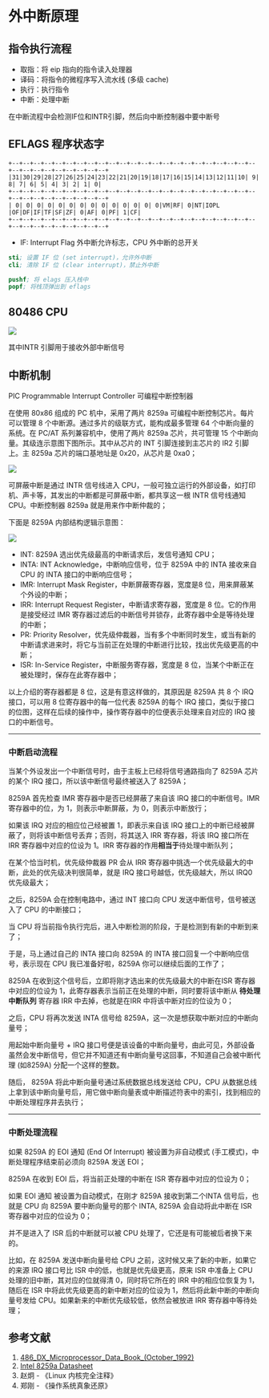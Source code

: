 # 外中断原理

## 指令执行流程

- 取指：将 eip 指向的指令读入处理器
- 译码：将指令的微程序写入流水线 (多级 cache)
- 执行：执行指令
- 中断：处理中断

在中断流程中会检测IF位和INTR引脚，然后向中断控制器中要中断号

## EFLAGS 程序状态字

```
+--+--+--+--+--+--+--+--+--+--+--+--+--+--+--+--+--+--+--+--+--+--+--+--+--+--+--+--+--+--+--+--+
|31|30|29|28|27|26|25|24|23|22|21|20|19|18|17|16|15|14|13|12|11|10| 9| 8| 7| 6| 5| 4| 3| 2| 1| 0|
+--+--+--+--+--+--+--+--+--+--+--+--+--+--+--+--+--+--+--+--+--+--+--+--+--+--+--+--+--+--+--+--+
| 0| 0| 0| 0| 0| 0| 0| 0| 0| 0| 0| 0| 0| 0|VM|RF| 0|NT|IOPL |OF|DF|IF|TF|SF|ZF| 0|AF| 0|PF| 1|CF|
+--+--+--+--+--+--+--+--+--+--+--+--+--+--+--+--+--+--+--+--+--+--+--+--+--+--+--+--+--+--+--+--+
```

- IF: Interrupt Flag 外中断允许标志，CPU 外中断的总开关

```s
sti; 设置 IF 位 (set interrupt)，允许外中断
cli; 清除 IF 位 (clear interrupt)，禁止外中断

pushf; 将 elags 压入栈中
popf; 将栈顶弹出到 eflags
```

## 80486 CPU

![](./images/80486.jpg)

其中INTR 引脚用于接收外部中断信号

## 中断机制

PIC Programmable Interrupt Controller 可编程中断控制器

在使用 80x86 组成的 PC 机中，采用了两片 8259a 可编程中断控制芯片。每片可以管理 8 个中断源。通过多片的级联方式，能构成最多管理 64 个中断向量的系统。在 PC/AT 系列兼容机中，使用了两片 8259a 芯片，共可管理 15 个中断向量。其级连示意图下图所示。其中从芯片的 INT 引脚连接到主芯片的 IR2 引脚上。主 8259a 芯片的端口基地址是 0x20，从芯片是 0xa0；

![](./images/8259a.drawio.svg)


可屏蔽中断是通过 INTR 信号线进入 CPU，一般可独立运行的外部设备，如打印机、声卡等，其发出的中断都是可屏蔽中断，都共享这一根 INTR 信号线通知 CPU。中断控制器 8259a 就是用来作中断仲裁的；

下面是 8259A 内部结构逻辑示意图：

![](./images/8259a-block.jpg)

- INT: 8259A 选出优先级最高的中断请求后，发信号通知 CPU；
- INTA: INT Acknowledge，中断响应信号，位于 8259A 中的 INTA 接收来自 CPU 的 INTA 接口的中断响应信号；
- IMR: Interrupt Mask Register，中断屏蔽寄存器，宽度是8 位，用来屏蔽某个外设的中断；
- IRR: Interrupt Request Register，中断请求寄存器，宽度是 8 位。它的作用是接受经过 IMR 寄存器过滤后的中断信号并锁存，此寄存器中全是等待处理的中断；
- PR: Priority Resolver，优先级仲裁器，当有多个中断同时发生，或当有新的中断请求进来时，将它与当前正在处理的中断进行比较，找出优先级更高的中断；
- ISR: In-Service Register，中断服务寄存器，宽度是 8 位，当某个中断正在被处理时，保存在此寄存器中；

以上介绍的寄存器都是 8 位，这是有意这样做的，其原因是 8259A 共 8 个 IRQ 接口，可以用 8 位寄存器中的每一位代表 8259A 的每个 IRQ 接口，类似于接口的位图，这样在后续的操作中，操作寄存器中的位便表示处理来自对应的 IRQ 接口的中断信号。

---

### 中断启动流程

当某个外设发出一个中断信号时，由于主板上已经将信号通路指向了 8259A 芯片的某个 IRQ 接口，所以该中断信号最终被送入了 8259A；

8259A 首先检查 IMR 寄存器中是否已经屏蔽了来自该 IRQ 接口的中断信号。IMR 寄存器中的位，为 1，则表示中断屏蔽，为 0，则表示中断放行；

如果该 IRQ 对应的相应位己经被置 1，即表示来自该 IRQ 接口上的中断已经被屏蔽了，则将该中断信号丢弃；否则，将其送入 IRR 寄存器，将该 IRQ 接口所在 IRR 寄存器中对应的位设为 1。IRR 寄存器的作用**相当于**待处理中断队列；

在某个恰当时机，优先级仲裁器 PR 会从 IRR 寄存器中挑选一个优先级最大的中断，此处的优先级决判很简单，就是 IRQ 接口号越低，优先级越大，所以 IRQ0 优先级最大；

之后，8259A 会在控制电路中，通过 INT 接口向 CPU 发送中断信号，信号被送入了 CPU 的中断接口；

当 CPU 将当前指令执行完后，进入中断检测的阶段，于是检测到有新的中断到来了；

于是，马上通过自己的 INTA 接口向 8259A 的 INTA 接口回复一个中断响应信号，表示现在 CPU 我已准备好啦，8259A 你可以继续后面的工作了；

8259A 在收到这个信号后，立即将刚才选出来的优先级最大的中断在ISR 寄存器中对应的位设为 1，此寄存器表示当前正在处理的中断，同时要将该中断从 **待处理中断队列** 寄存器 IRR 中去掉，也就是在IRR 中将该中断对应的位设为 0；

之后，CPU 将再次发送 INTA 信号给 8259A，这一次是想获取中断对应的中断向量号；

用起始中断向量号 + IRQ 接口号便是该设备的中断向量号，由此可见，外部设备虽然会发中断信号，但它并不知道还有中断向量号这回事，不知道自己会被中断代理 (如8259A) 分配一个这样的整数。

随后， 8259A 将此中断向量号通过系统数据总线发送给 CPU，CPU 从数据总线上拿到该中断向量号后，用它做中断向量表或中断描述符表中的索引，找到相应的中断处理程序井去执行；

----

### 中断处理流程

如果 8259A 的 EOI 通知 (End Of Interrupt) 被设置为非自动模式 (手工模式)，中断处理程序结束前必须向 8259A 发送 EOI；

8259A 在收到 EOI 后，将当前正处理的中断在 ISR 寄存器中对应的位设为 0；

如果 EOI 通知 被设置为自动模式，在刚才 8259A 接收到第二个INTA 信号后，也就是 CPU 向 8259A 要中断向量号的那个 INTA, 8259A 会自动将此中断在 ISR 寄存器中对应的位设为 0；

并不是进入了 ISR 后的中断就可以被 CPU 处理了，它还是有可能被后者换下来的。

比如，在 8259A 发送中断向量号给 CPU 之前，这时候又来了新的中断，如果它的来源 IRQ 接口号比 ISR 中的低，也就是优先级更高，原来 ISR 中准备上 CPU 处理的旧中断，其对应的位就得清 0，同时将它所在的 IRR 中的相应位恢复为 1，随后在 ISR 中将此优先级更高的新中断对应的位设为 1，然后将此新中断的中断向量号发给 CPU。如果新来的中断优先级较低，依然会被放进 IRR 寄存器中等待处理；

## 参考文献

1. [486_DX_Microprocessor_Data_Book_(October_1992)](https://en.wikichip.org/w/images/8/80/486_DX_Microprocessor_Data_Book_%28October_1992%29.pdf)
2. [Intel 8259a Datasheet](https://pdos.csail.mit.edu/6.828/2010/readings/hardware/8259A.pdf)
3. 赵炯 - 《Linux 内核完全注释》
4. 郑刚 - 《操作系统真象还原》
